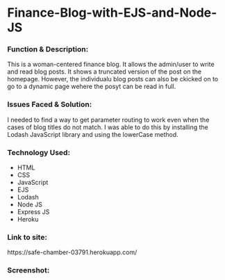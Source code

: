 # Finance-Blog-with-EJS-and-Node-JS

<h3>Function & Description:</h3>
This is a woman-centered finance blog. It allows the admin/user to write and read blog posts. It shows a truncated version of the post on the homepage. However, the individualu blog posts can also be ckicked on to go to a dynamic page wehere the posyt can be read in full.

<h3>Issues Faced & Solution:</h3>
I needed to find a way to get parameter routing to work even when the cases of blog titles do not match. I was able to do this by installing the Lodash JavaScript library and using the lowerCase method.

<h3>Technology Used:</h3>

- HTML
- CSS
- JavaScript
- EJS
- Lodash
- Node JS
- Express JS
- Heroku

<h3>Link to site:</h3>
https://safe-chamber-03791.herokuapp.com/


<h3>Screenshot:</h3>


